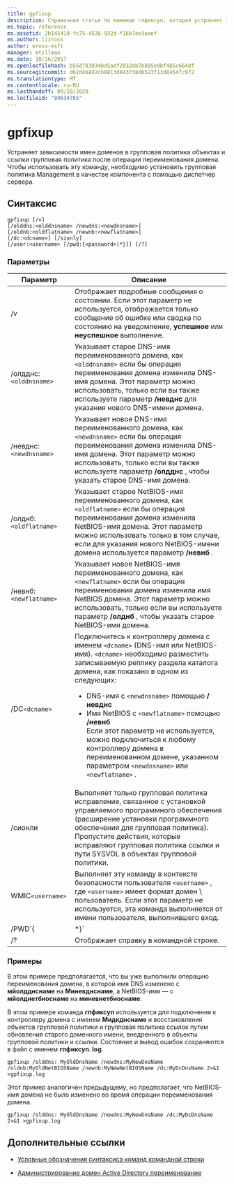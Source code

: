 ```yaml
---
title: gpfixup
description: Справочная статья по команде гпфиксуп, которая устраняет зависимости имен доменов в групповая политика объектах и групповая политика ссылки после операции переименования домена.
ms.topic: reference
ms.assetid: 2b145410-fc75-4526-932d-f16b7ee3aaef
ms.author: lizross
author: eross-msft
manager: mtillman
ms.date: 10/16/2017
ms.openlocfilehash: b55d783034bd5adf2032db7b895e9bf485c664df
ms.sourcegitcommit: db2d46842c68813d043738d6523f13d8454fc972
ms.translationtype: MT
ms.contentlocale: ru-RU
ms.lasthandoff: 09/10/2020
ms.locfileid: "89634765"
---
```

# <a name="gpfixup"></a>gpfixup

Устраняет зависимости имен доменов в групповая политика объектах и ссылки групповая политика после операции переименования домена. Чтобы использовать эту команду, необходимо установить групповая политика Management в качестве компонента с помощью диспетчер сервера.

## <a name="syntax"></a>Синтаксис

```
gpfixup [/v]
[/olddns:<olddnsname> /newdns:<newdnsname>]
[/oldnb:<oldflatname> /newnb:<newflatname>]
[/dc:<dcname>] [/sionly]
[/user:<username> [/pwd:{<password>|*}]] [/?]
```

### <a name="parameters"></a>Параметры

| Параметр | Описание |
| --------- |------------ |
| /v | Отображает подробные сообщения о состоянии. Если этот параметр не используется, отображается только сообщение об ошибке или сводка по состоянию на уведомление, **успешное** или **неуспешное** выполнение. |
| /олдднс:`<olddnsname>` | Указывает старое DNS-имя переименованного домена, как `<olddnsname>` если бы операция переименования домена изменила DNS-имя домена. Этот параметр можно использовать, только если вы также используете параметр **/невднс** для указания нового DNS-имени домена. |
| /невднс:`<newdnsname>` | Указывает новое DNS-имя переименованного домена, как `<newdnsname>` если бы операция переименования домена изменила DNS-имя домена. Этот параметр можно использовать, только если вы также используете параметр **/олдднс** , чтобы указать старое DNS-имя домена. |
| /олднб:`<oldflatname>` | Указывает старое NetBIOS-имя переименованного домена, как `<oldflatname>` если бы операция переименования домена изменила NetBIOS-имя домена. Этот параметр можно использовать только в том случае, если для указания нового NetBIOS-имени домена используется параметр **/невнб** . |
| /невнб:`<newflatname>` | Указывает новое NetBIOS-имя переименованного домена, как `<newflatname>` если бы операция переименования домена изменила имя NetBIOS домена. Этот параметр можно использовать, только если вы используете параметр **/олднб** , чтобы указать старое NetBIOS-имя домена. |
| /DC`<dcname>` | Подключитесь к контроллеру домена с именем `<dcname>` (DNS-имя или NetBIOS-имя). `<dcname>` необходимо разместить записываемую реплику раздела каталога домена, как показано в одном из следующих:<ul><li>DNS-имя с `<newdnsname>` помощью **/невднс**</li><li>Имя NetBIOS с `<newflatname>` помощью **/невнб**</br>Если этот параметр не используется, можно подключиться к любому контроллеру домена в переименованном домене, указанном параметром `<newdnsname>` или `<newflatname>` .</li></ul> |
| /сионли | Выполняет только групповая политика исправление, связанное с установкой управляемого программного обеспечения (расширение установки программного обеспечения для групповая политика). Пропустите действия, которые исправляют групповая политика ссылки и пути SYSVOL в объектах групповой политики. |
| WMIC`<username>` |Выполняет эту команду в контексте безопасности пользователя `<username>` , где `<username>` имеет формат домен \ пользователь. Если этот параметр не используется, эта команда выполняется от имени пользователя, выполнившего вход. |
| /PWD`{<password> | *}` | Указывает пароль для пользователя. |
| /? | Отображает справку в командной строке. |

### <a name="examples"></a>Примеры

В этом примере предполагается, что вы уже выполнили операцию переименования домена, в которой имя DNS изменено с **мйолдднснаме** на **Миневднснаме**, а NetBIOS-имя — с **мйолднетбиоснаме** на **миневнетбиоснаме**.

В этом примере команда **гпфиксуп** используется для подключения к контроллеру домена с именем **Мидкднснаме** и восстановления объектов групповой политики и групповая политика ссылок путем обновления старого доменного имени, внедренного в объекты групповой политики и ссылки. Состояние и вывод ошибок сохраняются в файл с именем **гпфиксуп. log**.

```
gpfixup /olddns: MyOldDnsName /newdns:MyNewDnsName /oldnb:MyOldNetBIOSName /newnb:MyNewNetBIOSName /dc:MyDcDnsName 2>&1 >gpfixup.log
```

Этот пример аналогичен предыдущему, но предполагает, что NetBIOS-имя домена не было изменено во время операции переименования домена.

```
gpfixup /olddns: MyOldDnsName /newdns:MyNewDnsName /dc:MyDcDnsName 2>&1 >gpfixup.log
```

## <a name="additional-references"></a>Дополнительные ссылки

- [Условные обозначения синтаксиса команд командной строки](command-line-syntax-key.md)

- [Администрирование домен Active Directory переименование](/previous-versions/windows/it-pro/windows-server-2008-r2-and-2008/cc794869(v=ws.10))
